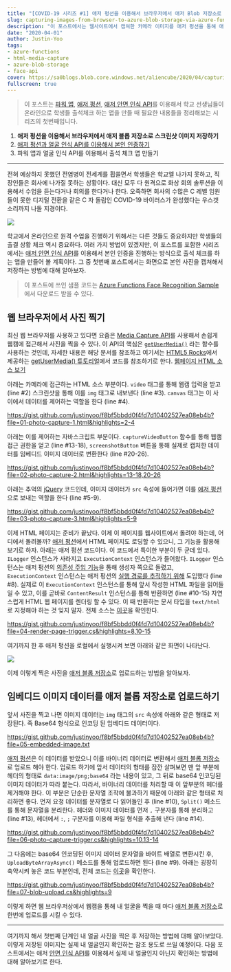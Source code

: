 ```yaml
---
title: "[COVID-19 시리즈 #1] 애저 펑션을 이용해서 브라우저에서 애저 Blob 저장소로 스크린샷 이미지 저장하기"
slug: capturing-images-from-browser-to-azure-blob-storage-via-azure-functions
description: "이 포스트에서는 웹사이트에서 캡쳐한 카메라 이미지를 애저 펑션을 통해 애저 블롭 저장소로 저장하는 방법에 대해 알아봅니다."
date: "2020-04-01"
author: Justin-Yoo
tags:
- azure-functions
- html-media-capture
- azure-blob-storage
- face-api
cover: https://sa0blogs.blob.core.windows.net/aliencube/2020/04/capturing-images-from-browser-to-azure-blob-storage-via-azure-functions-00.png
fullscreen: true
---
```


> 이 포스트는 [파워 앱][power apps], [애저 펑션][az func], [애저 안면 인식 API][az cog faceapi]를 이용해서 학교 선생님들이 온라인으로 학생들 출석체크 하는 앱을 만들 때 필요한 내용들을 정리해보는 시리즈의 첫번째입니다.

1. **애저 펑션을 이용해서 브라우저에서 애저 블롭 저장소로 스크린샷 이미지 저장하기**
2. [애저 펑션과 얼굴 인식 API를 이용해서 본인 인증하기][post series 2]
3. 파워 앱과 얼굴 인식 API를 이용해서 출석 체크 앱 만들기

---

전혀 예상하지 못했던 전염병이 전세계를 휩쓸면서 학생들은 학교엘 나가지 못하고, 직장인들은 회사에 나가질 못하는 상황이다. 대신 모두 다 원격으로 화상 회의 솔루션을 이용해서 수업을 듣는다거나 회의를 한다거나 한다. 오죽하면 회사의 수많은 C 레벨 임원들이 못한 디지털 전환을 같은 C 자 돌림인 COVID-19 바이러스가 완성했다는 우스갯소리까지 나돌 지경이다.

![][image-02]

학교에서 온라인으로 원격 수업을 진행하기 위해서는 다른 것들도 중요하지만 학생들의 출결 상황 체크 역시 중요하다. 여러 가지 방법이 있겠지만, 이 포스트를 포함한 시리즈에서는 [애저 안면 인식 API][az cog faceapi]를 이용해서 본인 인증을 진행하는 방식으로 출석 체크를 하는 앱을 만들어 볼 계획이다. 그 중 첫번째 포스트에서는 화면으로 본인 사진을 캡쳐해서 저장하는 방법에 대해 알아보자.

> 이 포스트에 쓰인 샘플 코드는 [Azure Functions Face Recognition Sample][gh sample]에서 다운로드 받을 수 있다.


## 웹 브라우저에서 사진 찍기 ##

최신 웹 브라우저를 사용하고 있다면 요즘은 [Media Capture API][mdn media capture]를 사용해서 손쉽게 웹캠에 접근해서 사진을 찍을 수 있다. 이 API의 핵심은 [`getUserMedia()`][mdn getusermedia] 라는 함수를 사용하는 것인데, 자세한 내용은 해당 문서를 참조하고 여기서는 [HTML5 Rocks][html5rocks tutorial]에서 제공하는 [getUserMedia() 튜토리얼][html5rocks tutorial getusermedia]에서 코드를 참조하기로 한다. [웹페이지 HTML 소스 보기][gh photocapture]

아래는 카메라에 접근하는 HTML 소스 부분이다. `video` 태그를 통해 웹캠 입력을 받고 (line #2) 스크린샷을 통해 이를 `img` 태그로 내보낸다 (line #3). `canvas` 태그는 이 사이에서 데이터를 제어하는 역할을 한다 (line #4).

https://gist.github.com/justinyoo/f8bf5bbdd0f4fd7d10402527ea08eb4b?file=01-photo-capture-1.html&highlights=2-4

아래는 이를 제어하는 자바스크립트 부분이다. `captureVideoButton` 함수를 통해 웹캠 접근 권한을 얻고 (line #13-18), `screenshotButton` 버튼을 통해 실제로 캡처한 데이터를 임베디드 이미지 데이터로 변환한다 (line #20-26).

https://gist.github.com/justinyoo/f8bf5bbdd0f4fd7d10402527ea08eb4b?file=02-photo-capture-2.html&highlights=13-18,20-26


아래는 추억의 [jQuery][jq] 코드인데, 이미지 데이터가 `src` 속성에 들어가면 이를 [애저 펑션][az func]으로 보내는 역할을 한다 (line #5-9).

https://gist.github.com/justinyoo/f8bf5bbdd0f4fd7d10402527ea08eb4b?file=03-photo-capture-3.html&highlights=5-9

이제 HTML 페이지는 준비가 끝났다. 이제 이 페이지를 웹사이트에서 돌려야 하는데, 어디에서 돌려볼까? [애저 펑션][az func]에서 HTML 페이지도 로딩할 수 있으니, 그 기능을 활용해 보기로 하자. 아래는 애저 펑션 코드이다. 이 코드에서 특이한 부분이 두 군데 있다. `ILogger` 인스턴스가 사라지고 `ExecutionContext` 인스턴스가 들어왔다. `ILogger` 인스턴스는 애저 펑션의 [의존성 주입 기능][az func di]을 통해 생성자 쪽으로 돌렸고, `ExecutionContext` 인스턴스는 애저 펑션의 [실행 경로를 추적하기 위해][az func executioncontext] 도입했다 (line #8). 실제로 이 `ExecutionContext` 인스턴스를 통해 앞서 작성한 HTML 파일을 읽어들일 수 있고, 이를 곧바로 `ContentResult` 인스턴스를 통해 반환하면 (line #10-15) 자연스럽게 HTML 웹 페이지를 렌더링 할 수 있다. 이 때 반환하는 문서 타입을 `text/html`로 지정해야 하는 것 잊지 말자. 전체 소스는 [이곳][gh trigger renderpage]을 확인한다.

https://gist.github.com/justinyoo/f8bf5bbdd0f4fd7d10402527ea08eb4b?file=04-render-page-trigger.cs&highlights=8,10-15

여기까지 한 후 애저 펑션을 로컬에서 실행시켜 보면 아래와 같은 화면이 나타난다.

![][image-01]

이제 이렇게 찍은 사진을 [애저 블롭 저장소][az storage blob]로 업로드하는 방법을 알아보자.


## 임베디드 이미지 데이터를 애저 블롭 저장소로 업로드하기 ##

앞서 사진을 찍고 나면 이미지 데이터는 `img` 태그의 `src` 속성에 아래와 같은 형태로 저장된다. 즉 Base64 형식으로 인코딩 된 임베디드 데이터이다.

https://gist.github.com/justinyoo/f8bf5bbdd0f4fd7d10402527ea08eb4b?file=05-embedded-image.txt

[애저 펑션][az func]은 이 데이터를 받았으니 이를 바이너리 데이터로 변환해서 [애저 블롭 저장소][az storage blob]로 업로드 해야 한다. 업로드 하기에 앞서 데이터의 형태를 잠깐 살펴보면 맨 앞 부분에 헤더의 형태로 `data:image/png;base64` 라는 내용이 있고, 그 뒤로 base64 인코딩된 이미지 데이터가 따라 붙는다. 따라서, 바이너리 데이터를 처리할 때 이 앞부분의 헤더를 제거해야 한다. 이 부분은 단순한 문자열 조작에 불과하기 때문에 아래와 같은 형태로 처리하면 좋다. 먼저 요청 데이터를 문자열로 다 읽어들인 후 (line #10), `Split()` 메소드를 통해 문자열을 분리한다. 헤더와 이미지 데이터를 먼저 `,` 구분자를 통해 분리하고 (line #13), 헤더에서 `:`, `;` 구분자를 이용해 파일 형식을 추출해 낸다 (line #14).

https://gist.github.com/justinyoo/f8bf5bbdd0f4fd7d10402527ea08eb4b?file=06-photo-capture-trigger.cs&highlights=10,13-14

그 다음에는 base64 인코딩된 이미지 데이터 문자열을 바이트 배열로 변환시킨 후, `UploadByteArrayAsync()` 메소드를 통해 업로드하면 된다 (line #9). 아래는 굉장히 축약시켜 놓은 코드 부분인데, 전체 코드는 [이곳][gh trigger photocapture]을 확인한다.

https://gist.github.com/justinyoo/f8bf5bbdd0f4fd7d10402527ea08eb4b?file=07-blob-upload.cs&highlights=9

이렇게 하면 웹 브라우저상에서 웹캠을 통해 내 얼굴을 찍을 때 마다 [애저 블롭 저장소][az storage blob]로 한번에 업로드를 시킬 수 있다.

---

여기까지 해서 첫번째 단계인 내 얼굴 사진을 찍은 후 저장하는 방법에 대해 알아보았다. 이렇게 저장된 이미지는 실제 내 얼굴인지 확인하는 참조 용도로 쓰일 예정이다. 다음 포스트에서는 애저 [안면 인식 API][az cog faceapi]를 이용해서 실제 내 얼굴인지 아닌지 확인하는 방법에 대해 알아보기로 한다.


[image-01]: https://sa0blogs.blob.core.windows.net/aliencube/2020/04/capturing-images-from-browser-to-azure-blob-storage-via-azure-functions-01.png
[image-02]: https://sa0blogs.blob.core.windows.net/aliencube/2020/04/capturing-images-from-browser-to-azure-blob-storage-via-azure-functions-02.jpeg

[post series 2]: /ko/2020/04/08/identifying-faces-through-azure-functions-using-face-api/

[gh sample]: https://github.com/devkimchi/Azure-Functions-Face-Recognition-Sample
[gh photocapture]: https://github.com/devkimchi/Azure-Functions-Face-Recognition-Sample/blob/master/src/FaceApiSample.FunctionApp/photo-capture.html
[gh trigger renderpage]: https://github.com/devkimchi/Azure-Functions-Face-Recognition-Sample/blob/master/src/FaceApiSample.FunctionApp/RenderPageHttpTrigger.cs
[gh trigger photocapture]: https://github.com/devkimchi/Azure-Functions-Face-Recognition-Sample/blob/master/src/FaceApiSample.FunctionApp/PhotoCaptureHttpTrigger.cs

[mdn media capture]: https://developer.mozilla.org/ko/docs/Web/API/Media_Streams_API
[mdn getusermedia]: https://developer.mozilla.org/ko/docs/Web/API/MediaDevices/getUserMedia

[html5rocks tutorial]: https://www.html5rocks.com/ko/tutorials/
[html5rocks tutorial getusermedia]: https://www.html5rocks.com/ko/tutorials/getusermedia/intro/

[jq]: https://jquery.com/

[az logapp]: https://docs.microsoft.com/ko-kr/azure/logic-apps/logic-apps-overview?WT.mc_id=aliencubeorg-blog-juyoo
[az func]: https://docs.microsoft.com/ko-kr/azure/azure-functions/functions-overview?WT.mc_id=aliencubeorg-blog-juyoo
[az func di]: https://docs.microsoft.com/ko-kr/azure/azure-functions/functions-dotnet-dependency-injection?WT.mc_id=aliencubeorg-blog-juyoo
[az func executioncontext]: https://github.com/Azure/azure-functions-host/wiki/Retrieving-information-about-the-currently-running-function#net-languages-c-f-etc

[az storage blob]: https://docs.microsoft.com/ko-kr/azure/storage/blobs/storage-blobs-overview?WT.mc_id=aliencubeorg-blog-juyoo

[az cog faceapi]: https://docs.microsoft.com/ko-kr/azure/cognitive-services/face/overview?WT.mc_id=aliencubeorg-blog-juyoo

[power apps]: https://powerapps.microsoft.com/ko-kr/?WT.mc_id=aliencubeorg-blog-juyoo
